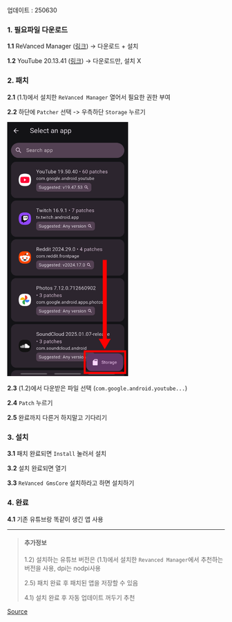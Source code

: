 업데이트 : 250630

### **1. 필요파일 다운로드**

**1.1** ReVanced Manager ([링크](https://revanced.app/download)) -> 다운로드 + 설치

**1.2** YouTube 20.13.41 ([링크](https://www.apkmirror.com/apk/google-inc/youtube/youtube-20-13-41-release/youtube-20-13-41-2-android-apk-download/download/?key=4fd40fc7d3ab1cbf7b3ac6361d495e43cff54685&forcebaseapk=true)) -> 다운로드만, 설치 X


### **2. 패치**

**2.1** (1.1)에서 설치한 `ReVanced Manager` 열어서 필요한 권한 부여

**2.2** 하단에 `Patcher` 선택 -> 우측하단 `Storage` 누르기

<img src="../images/YoutubeRevanced/select-from-storage.png" width="280"/>


**2.3** (1.2)에서 다운받은 파일 선택 (`com.google.android.youtube...`)

**2.4** `Patch` 누르기

**2.5** 완료까지 다른거 하지말고 기다리기


### **3. 설치**

**3.1** 패치 완료되면 `Install` 눌러서 설치

**3.2** 설치 완료되면 열기

**3.3** `ReVanced GmsCore` 설치하라고 하면 설치하기

### **4. 완료**

**4.1** 기존 유튜브랑 똑같이 생긴 앱 사용

---

> #### 추가정보
>
>1.2) 설치하는 유튜브 버전은 (1.1)에서 설치한 `Revanced Manager`에서 추천하는 버전을 사용, dpi는 nodpi사용
>
>2.5) 패치 완료 후 패치된 앱을 저장할 수 있음
>
>4.1) 설치 완료 후 자동 업데이트 꺼두기 추천

[Source](https://github.com/KobeW50/ReVanced-Documentation/blob/main/YT-ReVanced-Guide.md)